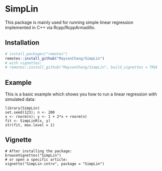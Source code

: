 # SimpLin

This package is mainly used for running simple linear regression implemented in C++ via Rcpp/RcppArmadillo.

## Installation

```r
# install.packages("remotes")
remotes::install_github("MaysonChang/SimpLin")
# with vignettes:
# remotes::install_github("MaysonChang/SimpLin", build_vignettes = TRUE)
```

## Example

This is a basic example which shows you how to run a linear regression with simulated data:

```{r example}
library(SimpLin)
set.seed(123); n <- 200
x <- rnorm(n); y <- 1 + 2*x + rnorm(n)
fit <- SimpLinR(x, y)
str(fit, max.level = 1)

```

## Vignette

```{r, eval=FALSE}
# After installing the package:
browseVignettes("SimpLin")
# or open a specific article:
vignette("SimpLin-intro", package = "SimpLin")
```
